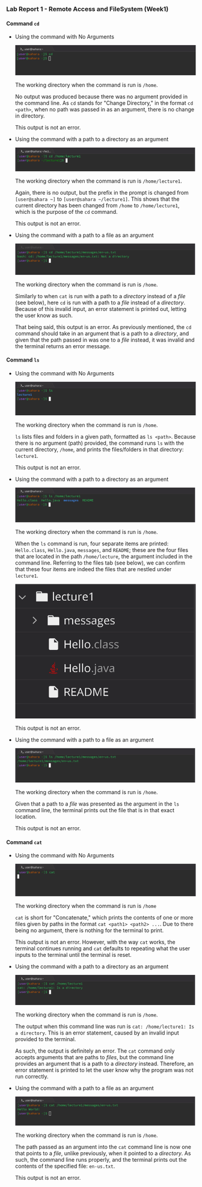 ### Lab Report 1 - Remote Access and FileSystem (Week1)


#### Command `cd`

* Using the command with No Arguments
  
  ![Image](cd-no-arg.jpg)

  The working directory when the command is run is `/home`.

  No output was produced because there was no argument provided in the command line. As `cd` stands for "Change Directory," in the  format `cd <path>`, when no path was passed in as an argument, there is no change in directory.

  This output is not an error.

* Using the command with a path to a directory as an argument

  ![Image](cd-dir.jpg)

  The working directory when the command is run is `/home/lecture1`.

  Again, there is no output, but the prefix in the prompt is changed from `[user@sahara ~]` to `[user@sahara ~/lecture1]`. This shows that the current directory has been changed from `/home` to `/home/lecture1`, which is the purpose of the `cd` command.

  This output is not an error.
  
* Using the command with a path to a file as an argument

  ![Image](cd-file.jpg)

  The working directory when the command is run is `/home`.

  Similarly to when `cat` is run with a path to a *directory* instead of a *file* (see below), here `cd` is run with a path to a *file* instead of a *directory*. Because of this invalid input, an error statement is printed out, letting the user know as such.

  That being said, this output is an error. As previously mentioned, the `cd` command should take in an argument that is a path to a *directory*, and given that the path passed in was one to a *file* instead, it was invalid and the terminal returns an error message. 

#### Command `ls`

* Using the command with No Arguments

  ![Image](ls-no-arg.jpg)

  The working directory when the command is run is `/home`.

  `ls` lists files and folders in a given path, formatted as `ls <path>`. Because there is no argument (path) provided, the command runs `ls` with the current directory, `/home`, and prints the files/folders in that directory: `lecture1`.

  This output is not an error.

* Using the command with a path to a directory as an argument

  ![Image](ls-dir.jpg)

  The working directory when the command is run is `/home`.

  When the `ls` command is run, four separate items are printed: `Hello.class`, `Hello.java`, `messages`, and `README`; these are the four files that are located in the path `/home/lecture`, the argument included in the command line. Referring to the files tab (see below), we can confirm that these four items are indeed the files that are nestled under `lecture1`.

    ![Image](files.jpg)

  This output is not an error.
  
* Using the command with a path to a file as an argument

  ![Image](ls-file.jpg)

  The working directory when the command is run is `/home`.

  Given that a path to a *file* was presented as the argument in the `ls` command line, the terminal prints out the file that is in that exact location.

  This output is not an error.

#### Command `cat`

* Using the command with No Arguments

  ![Image](cat-no-arg.jpg)

  The working directory when the command is run is `/home`

  `cat` is short for "Concatenate," which prints the contents of one or more files given by paths in the format `cat <path1> <path2> ...`. Due to there being no argument, there is nothing for the terminal to print.

  This output is not an error. However, with the way `cat` works, the terminal continues running and `cat` defaults to repeating what the user inputs to the terminal until the terminal is reset. 

* Using the command with a path to a directory as an argument

  ![Image](cat-dir.jpg)

  The working directory when the command is run is `/home`.

  The output when this command line was run is `cat: /home/lecture1: Is a directory`. This is an error statement, caused by an invalid input provided to the terminal. 

    As such, the output is definitely an error. The `cat` command only accepts arguments that are paths to *files*, but the command line provides an argument that is a path to a *directory* instead. Therefore, an error statement is printed to let the user know why the program was not run correctly.
  
* Using the command with a path to a file as an argument

  ![Image](cat-file.jpg)

  The working directory when the command is run is `/home`.

  The path passed as an argument into the `cat` command line is now one that points to a *file*, unlike previously, when it pointed to a *directory*. As such, the command line runs properly, and the terminal prints out the contents of the specified file: `en-us.txt`. 

  This output is not an error.
